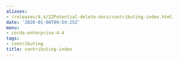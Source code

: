 ```yaml
---
aliases:
- /releases/4.4/ZZPotential-delete-docs/contributing-index.html
date: '2020-01-08T09:59:25Z'
menu:
- corda-enterprise-4-4
tags:
- contributing
title: contributing-index
---
```


